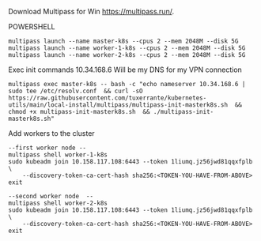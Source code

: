 
Download Multipass for Win https://multipass.run/.  

POWERSHELL
```
multipass launch --name master-k8s --cpus 2 --mem 2048M --disk 5G
multipass launch --name worker-1-k8s --cpus 2 --mem 2048M --disk 5G
multipass launch --name worker-2-k8s --cpus 2 --mem 2048M --disk 5G
```


Exec init commands
10.34.168.6 Will be my DNS for my VPN connection
```
multipass exec master-k8s -- bash -c "echo nameserver 10.34.168.6 | sudo tee /etc/resolv.conf  && curl -sO https://raw.githubusercontent.com/tuxerrante/kubernetes-utils/main/local-install/multipass/multipass-init-masterk8s.sh  && chmod +x multipass-init-masterk8s.sh  && ./multipass-init-masterk8s.sh"

```

Add workers to the cluster
```
--first worker node --
multipass shell worker-1-k8s
sudo kubeadm join 10.158.117.108:6443 --token 1liumq.jz56jwd81qqxfplb \
    --discovery-token-ca-cert-hash sha256:<TOKEN-YOU-HAVE-FROM-ABOVE>
exit

--second worker node  --
multipass shell worker-2-k8s
sudo kubeadm join 10.158.117.108:6443 --token 1liumq.jz56jwd81qqxfplb \
    --discovery-token-ca-cert-hash sha256:<TOKEN-YOU-HAVE-FROM-ABOVE>
exit
```